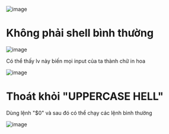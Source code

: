 ![image](https://github.com/user-attachments/assets/b327f834-cd0b-4c99-8d4e-05c43b0943fd)

# Không phải shell bình thường
![image](https://github.com/user-attachments/assets/7ecfe5cc-bf9b-481c-9abd-cf94fd0f44cf)

Có thể thấy lv này biến mọi input của ta thành chữ in hoa

![image](https://github.com/user-attachments/assets/9f23fd14-c315-468a-a300-c99dda6d263b)

# Thoát khỏi "UPPERCASE HELL"
Dùng lệnh "$0" và sau đó có thể chạy các lệnh bình thường

![image](https://github.com/user-attachments/assets/63c1a017-4302-45db-9baa-ac54568c2283)
